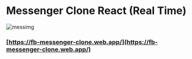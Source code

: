 # Messenger Clone React (Real Time)

![messimg](https://user-images.githubusercontent.com/35189275/165000114-88c9484f-a2fa-4497-9df0-7a3a29494278.png)

### [https://fb-messenger-clone.web.app/](https://fb-messenger-clone.web.app/)
